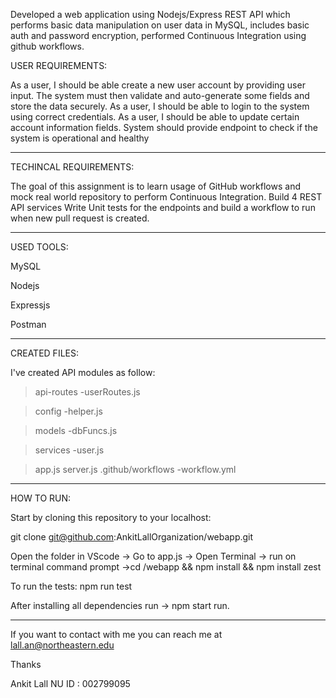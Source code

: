 Developed a web application using Nodejs/Express REST API which performs basic data manipulation on user data in MySQL, includes basic auth and password encryption, performed Continuous Integration using github workflows.

USER REQUIREMENTS:

As a user, I should be able create a new user account by providing user input. The system must then validate and auto-generate some fields and store the data securely.
As a user, I should be able to login to the system using correct credentials.
As a user, I should be able to update certain account information fields.
System should provide endpoint to check if the system is operational and healthy

-----------------------------------------------------------------------------------------------------------------

TECHINCAL REQUIREMENTS:

The goal of this assignment is to learn usage of GitHub workflows and mock real world repository to perform Continuous Integration.
Build 4 REST API services
Write Unit tests for the endpoints and build a workflow to run when new pull request is created.

-----------------------------------------------------------------------------------------------------------------

USED TOOLS:

MySQL

Nodejs

Expressjs

Postman

-----------------------------------------------------------------------------------------------------------------

CREATED FILES:

I've created API modules as follow:

>api-routes
	-userRoutes.js

>config
	-helper.js

>models
	-dbFuncs.js

>services
	-user.js

>app.js
>server.js
>.github/workflows
	-workflow.yml

-----------------------------------------------------------------------------------------------------------------

HOW TO RUN:

Start by cloning this repository to your localhost:

git clone git@github.com:AnkitLallOrganization/webapp.git

Open the folder in VScode -> Go to app.js -> Open Terminal -> run on terminal command prompt ->cd /webapp && npm install && npm install zest

To run the tests: npm run test

After installing all dependencies run -> npm start run.


-----------------------------------------------------------------------------------------------------------------


If you want to contact with me you can reach me at lall.an@northeastern.edu

Thanks

Ankit Lall NU ID : 002799095

